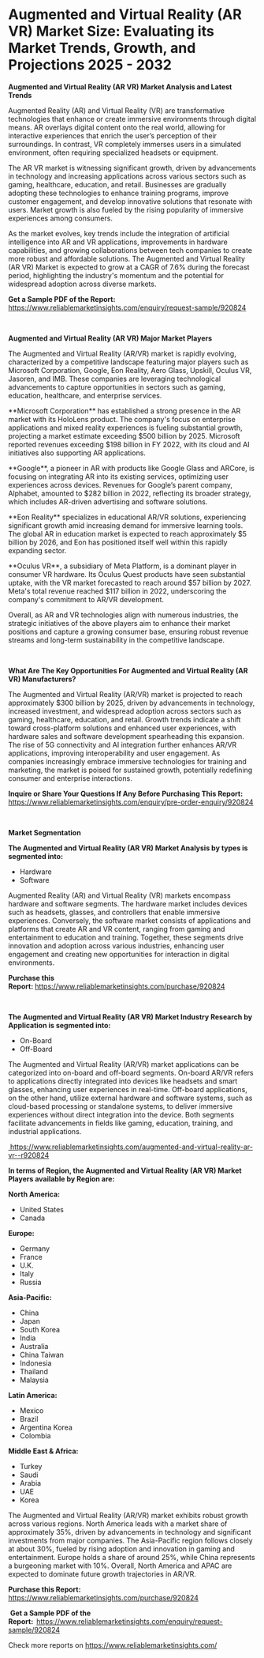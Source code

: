 <p><h1>Augmented and Virtual Reality (AR VR) Market Size: Evaluating its Market Trends, Growth, and Projections 2025 - 2032</h1></p><p><strong>Augmented and Virtual Reality (AR VR) Market Analysis and Latest Trends</strong></p>
<p><p>Augmented Reality (AR) and Virtual Reality (VR) are transformative technologies that enhance or create immersive environments through digital means. AR overlays digital content onto the real world, allowing for interactive experiences that enrich the user’s perception of their surroundings. In contrast, VR completely immerses users in a simulated environment, often requiring specialized headsets or equipment.</p><p>The AR VR market is witnessing significant growth, driven by advancements in technology and increasing applications across various sectors such as gaming, healthcare, education, and retail. Businesses are gradually adopting these technologies to enhance training programs, improve customer engagement, and develop innovative solutions that resonate with users. Market growth is also fueled by the rising popularity of immersive experiences among consumers.</p><p>As the market evolves, key trends include the integration of artificial intelligence into AR and VR applications, improvements in hardware capabilities, and growing collaborations between tech companies to create more robust and affordable solutions. The Augmented and Virtual Reality (AR VR) Market is expected to grow at a CAGR of 7.6% during the forecast period, highlighting the industry's momentum and the potential for widespread adoption across diverse markets.</p></p>
<p><strong>Get a Sample PDF of the Report:&nbsp;</strong> <a href="https://www.reliablemarketinsights.com/enquiry/request-sample/920824?utm_campaign=3196&utm_medium=2&utm_source=Github&utm_content=ia&utm_term=11032025&utm_id=augmented-and-virtual-reality-ar-vr">https://www.reliablemarketinsights.com/enquiry/request-sample/920824</a></p>
<p>&nbsp;</p>
<p><strong>Augmented and Virtual Reality (AR VR) Major Market Players</strong></p>
<p><p>The Augmented and Virtual Reality (AR/VR) market is rapidly evolving, characterized by a competitive landscape featuring major players such as Microsoft Corporation, Google, Eon Reality, Aero Glass, Upskill, Oculus VR, Jasoren, and IMB. These companies are leveraging technological advancements to capture opportunities in sectors such as gaming, education, healthcare, and enterprise services.</p><p>**Microsoft Corporation** has established a strong presence in the AR market with its HoloLens product. The company's focus on enterprise applications and mixed reality experiences is fueling substantial growth, projecting a market estimate exceeding $500 billion by 2025. Microsoft reported revenues exceeding $198 billion in FY 2022, with its cloud and AI initiatives also supporting AR applications.</p><p>**Google**, a pioneer in AR with products like Google Glass and ARCore, is focusing on integrating AR into its existing services, optimizing user experiences across devices. Revenues for Google’s parent company, Alphabet, amounted to $282 billion in 2022, reflecting its broader strategy, which includes AR-driven advertising and software solutions.</p><p>**Eon Reality** specializes in educational AR/VR solutions, experiencing significant growth amid increasing demand for immersive learning tools. The global AR in education market is expected to reach approximately $5 billion by 2026, and Eon has positioned itself well within this rapidly expanding sector.</p><p>**Oculus VR**, a subsidiary of Meta Platform, is a dominant player in consumer VR hardware. Its Oculus Quest products have seen substantial uptake, with the VR market forecasted to reach around $57 billion by 2027. Meta's total revenue reached $117 billion in 2022, underscoring the company's commitment to AR/VR development.</p><p>Overall, as AR and VR technologies align with numerous industries, the strategic initiatives of the above players aim to enhance their market positions and capture a growing consumer base, ensuring robust revenue streams and long-term sustainability in the competitive landscape.</p></p>
<p>&nbsp;</p>
<p><strong>What Are The Key Opportunities For Augmented and Virtual Reality (AR VR) Manufacturers?</strong></p>
<p><p>The Augmented and Virtual Reality (AR/VR) market is projected to reach approximately $300 billion by 2025, driven by advancements in technology, increased investment, and widespread adoption across sectors such as gaming, healthcare, education, and retail. Growth trends indicate a shift toward cross-platform solutions and enhanced user experiences, with hardware sales and software development spearheading this expansion. The rise of 5G connectivity and AI integration further enhances AR/VR applications, improving interoperability and user engagement. As companies increasingly embrace immersive technologies for training and marketing, the market is poised for sustained growth, potentially redefining consumer and enterprise interactions.</p></p>
<p><strong>Inquire or Share Your Questions If Any Before Purchasing This Report:</strong> <a href="https://www.reliablemarketinsights.com/enquiry/pre-order-enquiry/920824?utm_campaign=3196&utm_medium=2&utm_source=Github&utm_content=ia&utm_term=11032025&utm_id=augmented-and-virtual-reality-ar-vr">https://www.reliablemarketinsights.com/enquiry/pre-order-enquiry/920824</a></p>
<p>&nbsp;</p>
<p><strong>Market Segmentation</strong></p>
<p><strong>The Augmented and Virtual Reality (AR VR) Market Analysis by types is segmented into:</strong></p>
<p><ul><li>Hardware</li><li>Software</li></ul></p>
<p><p>Augmented Reality (AR) and Virtual Reality (VR) markets encompass hardware and software segments. The hardware market includes devices such as headsets, glasses, and controllers that enable immersive experiences. Conversely, the software market consists of applications and platforms that create AR and VR content, ranging from gaming and entertainment to education and training. Together, these segments drive innovation and adoption across various industries, enhancing user engagement and creating new opportunities for interaction in digital environments.</p></p>
<p><strong>Purchase this Report:&nbsp;</strong><a href="https://www.reliablemarketinsights.com/purchase/920824?utm_campaign=3196&utm_medium=2&utm_source=Github&utm_content=ia&utm_term=11032025&utm_id=augmented-and-virtual-reality-ar-vr">https://www.reliablemarketinsights.com/purchase/920824</a></p>
<p>&nbsp;</p>
<p><strong>The Augmented and Virtual Reality (AR VR) Market Industry Research by Application is segmented into:</strong></p>
<p><ul><li>On-Board</li><li>Off-Board</li></ul></p>
<p><p>The Augmented and Virtual Reality (AR/VR) market applications can be categorized into on-board and off-board segments. On-board AR/VR refers to applications directly integrated into devices like headsets and smart glasses, enhancing user experiences in real-time. Off-board applications, on the other hand, utilize external hardware and software systems, such as cloud-based processing or standalone systems, to deliver immersive experiences without direct integration into the device. Both segments facilitate advancements in fields like gaming, education, training, and industrial applications.</p></p>
<p><a href="https://www.reliablemarketinsights.com/augmented-and-virtual-reality-ar-vr--r920824?utm_campaign=3196&utm_medium=2&utm_source=Github&utm_content=ia&utm_term=11032025&utm_id=augmented-and-virtual-reality-ar-vr">&nbsp;https://www.reliablemarketinsights.com/augmented-and-virtual-reality-ar-vr--r920824</a></p>
<p><strong>In terms of Region, the Augmented and Virtual Reality (AR VR) Market Players available by Region are:</strong></p>
<p>
    <p> <strong> North America: </strong>
        <ul>
            <li>United States</li>
            <li>Canada</li>
        </ul>
        </p> 
    <p> <strong> Europe: </strong>
        <ul>
            <li>Germany</li>
            <li>France</li>
            <li>U.K.</li>
            <li>Italy</li>
            <li>Russia</li>
        </ul>
        </p> 
    <p> <strong> Asia-Pacific: </strong>
        <ul>
            <li>China</li>
            <li>Japan</li>
            <li>South Korea</li>
            <li>India</li>
            <li>Australia</li>
            <li>China Taiwan</li>
            <li>Indonesia</li>
            <li>Thailand</li>
            <li>Malaysia</li>
        </ul>
        </p> 
    <p> <strong> Latin America: </strong>
        <ul>
            <li>Mexico</li>
            <li>Brazil</li>
            <li>Argentina Korea</li>
            <li>Colombia</li>
        </ul>
        </p> 
    <p> <strong> Middle East & Africa: </strong>
        <ul>
            <li>Turkey</li>
            <li>Saudi</li>
            <li>Arabia</li>
            <li>UAE</li>
            <li>Korea</li>
        </ul>
    </p>
    </p>
<p><p>The Augmented and Virtual Reality (AR/VR) market exhibits robust growth across various regions. North America leads with a market share of approximately 35%, driven by advancements in technology and significant investments from major companies. The Asia-Pacific region follows closely at about 30%, fueled by rising adoption and innovation in gaming and entertainment. Europe holds a share of around 25%, while China represents a burgeoning market with 10%. Overall, North America and APAC are expected to dominate future growth trajectories in AR/VR.</p></p>
<p><strong>Purchase this Report: </strong><a href="https://www.reliablemarketinsights.com/purchase/920824?utm_campaign=3196&utm_medium=2&utm_source=Github&utm_content=ia&utm_term=11032025&utm_id=augmented-and-virtual-reality-ar-vr">https://www.reliablemarketinsights.com/purchase/920824</a></p>
<p>&nbsp;<strong>Get a Sample PDF of the Report:&nbsp;&nbsp;</strong><a href="https://www.reliablemarketinsights.com/enquiry/request-sample/920824?utm_campaign=3196&utm_medium=2&utm_source=Github&utm_content=ia&utm_term=11032025&utm_id=augmented-and-virtual-reality-ar-vr">https://www.reliablemarketinsights.com/enquiry/request-sample/920824</a></p>
<p><strong></strong></p>
<p>Check more reports on <a href="https://www.reliablemarketinsights.com/?utm_campaign=3196&utm_medium=2&utm_source=Github&utm_content=ia&utm_term=11032025&utm_id=augmented-and-virtual-reality-ar-vr">https://www.reliablemarketinsights.com/</a></p>